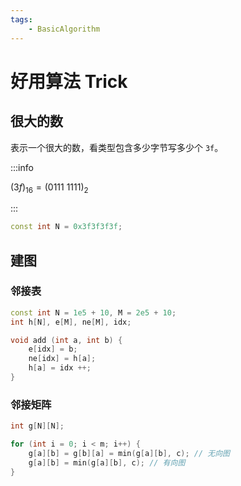 ```yaml
---
tags:
    - BasicAlgorithm
---
```




#  好用算法 Trick

## 很大的数

表示一个很大的数，看类型包含多少字节写多少个 `3f`。

:::info

$(3f)_{16}=(0111\ 1111)_2$

:::

```cpp
const int N = 0x3f3f3f3f;
```

## 建图

### 邻接表

```cpp
const int N = 1e5 + 10, M = 2e5 + 10;
int h[N], e[M], ne[M], idx;

void add (int a, int b) {
    e[idx] = b;
    ne[idx] = h[a];
    h[a] = idx ++;
}   
```

### 邻接矩阵

```cpp
int g[N][N];

for (int i = 0; i < m; i++) {
    g[a][b] = g[b][a] = min(g[a][b], c); // 无向图
    g[a][b] = min(g[a][b], c); // 有向图
}
```








